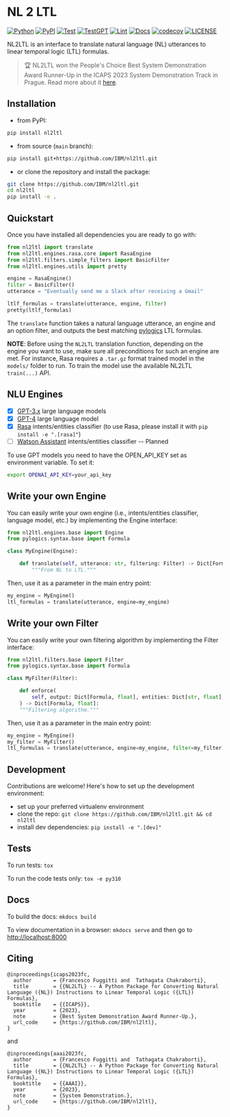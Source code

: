 <h1>
  <b>NL 2 LTL</b>
</h1>

[![Python](https://img.shields.io/pypi/pyversions/nl2ltl)](https://img.shields.io/pypi/pyversions/nl2ltl)
[![PyPI](https://img.shields.io/pypi/v/nl2ltl)](https://img.shields.io/pypi/v/nl2ltl)
[![Test](https://github.com/IBM/nl2ltl/actions/workflows/test.yml/badge.svg)](https://github.com/IBM/nl2ltl/actions/workflows/test.yml/badge.svg)
[![TestGPT](https://github.com/IBM/nl2ltl/actions/workflows/test_gpt.yml/badge.svg)](https://github.com/IBM/nl2ltl/actions/workflows/test_gpt.yml/badge.svg)
[![Lint](https://github.com/IBM/nl2ltl/actions/workflows/linting.yml/badge.svg)](https://github.com/IBM/nl2ltl/actions/workflows/linting.yml/badge.svg)
[![Docs](https://github.com/IBM/nl2ltl/actions/workflows/docs.yml/badge.svg)](https://github.com/IBM/nl2ltl/actions/workflows/docs.yml/badge.svg)
[![codecov](https://codecov.io/github/IBM/nl2ltl/branch/main/graph/badge.svg?token=XdAtl04qo6)](https://codecov.io/github.com/IBM/nl2ltl)
[![LICENSE](https://img.shields.io/github/license/IBM/nl2ltl?color=purple)](https://img.shields.io/github/license/IBM/nl2ltl?color=purple)

NL2LTL is an interface to translate natural language (NL) utterances to
linear temporal logic (LTL) formulas.

> 🏆 NL2LTL won the People's Choice Best System Demonstration Award Runner-Up in the ICAPS 2023 System Demonstration 
> Track in Prague. Read more about it [here](https://icaps23.icaps-conference.org/demos/papers/6374_paper.pdf).

## Installation
- from PyPI:
```bash
pip install nl2ltl
```
- from source (`main` branch):
```bash
pip install git+https://github.com/IBM/nl2ltl.git 
```
- or clone the repository and install the package:
```bash
git clone https://github.com/IBM/nl2ltl.git
cd nl2ltl
pip install -e .
```

## Quickstart
Once you have installed all dependencies you are ready to go with:
```python
from nl2ltl import translate
from nl2ltl.engines.rasa.core import RasaEngine
from nl2ltl.filters.simple_filters import BasicFilter
from nl2ltl.engines.utils import pretty

engine = RasaEngine()
filter = BasicFilter()
utterance = "Eventually send me a Slack after receiving a Gmail"

ltlf_formulas = translate(utterance, engine, filter)
pretty(ltlf_formulas)
```

The `translate` function takes a natural language utterance, an engine and an
option filter, and outputs the best matching 
[pylogics](https://github.com/whitemech/pylogics) LTL formulas. 


**NOTE**: Before using the `NL2LTL` translation function, depending on the 
engine you want to use, make sure all preconditions for such an engine are met.
For instance, Rasa requires a `.tar.gz` format trained model in the 
`models/` folder to run. To train the model use the available NL2LTL `train(...)` API.

## NLU Engines
- [x] [GPT-3.x](https://openai.com/api/) large language models
- [x] [GPT-4](https://openai.com/api/) large language model
- [x] [Rasa](https://rasa.com/) intents/entities classifier (to use Rasa, please install it with `pip install -e ".[rasa]"`)
- [ ] [Watson Assistant](https://www.ibm.com/products/watson-assistant) intents/entities classifier -- Planned

To use GPT models you need to have the OPEN_API_KEY set as environment variable. To set it:
```bash
export OPENAI_API_KEY=your_api_key
```

## Write your own Engine
You can easily write your own engine (i.e., intents/entities classifier, 
language model, etc.) by implementing the Engine interface:

```python
from nl2ltl.engines.base import Engine
from pylogics.syntax.base import Formula

class MyEngine(Engine):

    def translate(self, utterance: str, filtering: Filter) -> Dict[Formula, float]:
        """From NL to LTL."""
```

Then, use it as a parameter in the main entry point:
```python
my_engine = MyEngine()
ltl_formulas = translate(utterance, engine=my_engine)
```

## Write your own Filter
You can easily write your own filtering algorithm by implementing 
the Filter interface:

```python
from nl2ltl.filters.base import Filter
from pylogics.syntax.base import Formula

class MyFilter(Filter):

    def enforce(
        self, output: Dict[Formula, float], entities: Dict[str, float], **kwargs
    ) -> Dict[Formula, float]:
    """Filtering algorithm."""
```

Then, use it as a parameter in the main entry point:
```python
my_engine = MyEngine()
my_filter = MyFilter()
ltl_formulas = translate(utterance, engine=my_engine, filter=my_filter)
```

## Development

Contributions are welcome! Here's how to set up the development environment:
- set up your preferred virtualenv environment
- clone the repo: `git clone https://github.com/IBM/nl2ltl.git && cd nl2ltl`
- install dev dependencies: `pip install -e ".[dev]"`

## Tests

To run tests: `tox`

To run the code tests only: `tox -e py310`

## Docs

To build the docs: `mkdocs build`

To view documentation in a browser: `mkdocs serve`
and then go to [http://localhost:8000](http://localhost:8000)

## Citing

```
@inproceedings{icaps2023fc,
  author       = {Francesco Fuggitti and  Tathagata Chakraborti},
  title        = {{NL2LTL} -- A Python Package for Converting Natural Language ({NL}) Instructions to Linear Temporal Logic ({LTL}) Formulas},
  booktitle    = {{ICAPS}},
  year         = {2023},
  note         = {Best System Demonstration Award Runner-Up.},
  url_code     = {https://github.com/IBM/nl2ltl},
}
```
and
```
@inproceedings{aaai2023fc,
  author       = {Francesco Fuggitti and  Tathagata Chakraborti},
  title        = {{NL2LTL} -- A Python Package for Converting Natural Language ({NL}) Instructions to Linear Temporal Logic ({LTL}) Formulas},
  booktitle    = {{AAAI}},
  year         = {2023},
  note         = {System Demonstration.},
  url_code     = {https://github.com/IBM/nl2ltl},
}
```
